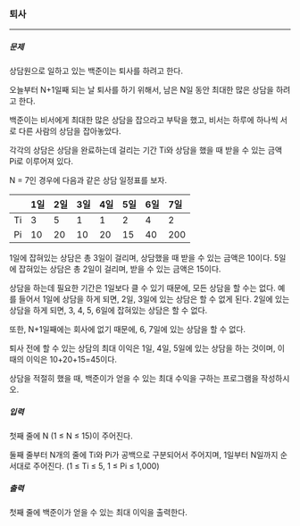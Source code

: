 ### 퇴사

***

##### 문제

상담원으로 일하고 있는 백준이는 퇴사를 하려고 한다.             

오늘부터 N+1일째 되는 날 퇴사를 하기 위해서, 남은 N일 동안 최대한 많은 상담을 하려고 한다.             

백준이는 비서에게 최대한 많은 상담을 잡으라고 부탁을 했고, 비서는 하루에 하나씩 서로 다른 사람의 상담을 잡아놓았다.              

각각의 상담은 상담을 완료하는데 걸리는 기간 Ti와 상담을 했을 때 받을 수 있는 금액 Pi로 이루어져 있다.             

N = 7인 경우에 다음과 같은 상담 일정표를 보자.              

| 	| 1일	| 2일	| 3일	| 4일	| 5일	| 6일	| 7일 |
| :-- | :-- | :-- | :-- | :-- | :-- | :-- | :-- |
| Ti	| 3	| 5	| 1	| 1	| 2	| 4	| 2  |
| Pi	| 10	| 20	| 10	| 20	| 15	| 40	| 200 |

1일에 잡혀있는 상담은 총 3일이 걸리며, 상담했을 때 받을 수 있는 금액은 10이다. 5일에 잡혀있는 상담은 총 2일이 걸리며, 받을 수 있는 금액은 15이다.               

상담을 하는데 필요한 기간은 1일보다 클 수 있기 때문에, 모든 상담을 할 수는 없다. 예를 들어서 1일에 상담을 하게 되면, 2일, 3일에 있는 상담은 할 수 없게 된다. 2일에 있는 상담을 하게 되면, 3, 4, 5, 6일에 잡혀있는 상담은 할 수 없다.                     

또한, N+1일째에는 회사에 없기 때문에, 6, 7일에 있는 상담을 할 수 없다.                

퇴사 전에 할 수 있는 상담의 최대 이익은 1일, 4일, 5일에 있는 상담을 하는 것이며, 이때의 이익은 10+20+15=45이다.              

상담을 적절히 했을 때, 백준이가 얻을 수 있는 최대 수익을 구하는 프로그램을 작성하시오.                

##### 입력

첫째 줄에 N (1 ≤ N ≤ 15)이 주어진다.              

둘째 줄부터 N개의 줄에 Ti와 Pi가 공백으로 구분되어서 주어지며, 1일부터 N일까지 순서대로 주어진다. (1 ≤ Ti ≤ 5, 1 ≤ Pi ≤ 1,000)             

##### 출력

첫째 줄에 백준이가 얻을 수 있는 최대 이익을 출력한다.                  
